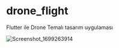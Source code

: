 # drone_flight
Flutter ile Drone Temalı tasarım uygulaması

![Screenshot_1699263914](https://github.com/enescinar10/drone_flight/assets/75270581/a9f97afe-a43d-49c7-abbc-c26704ae3d87)
